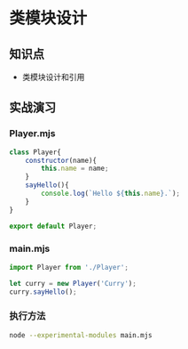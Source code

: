 类模块设计
=========

## 知识点

* 类模块设计和引用

## 实战演习

### Player.mjs

~~~js
class Player{
    constructor(name){
        this.name = name;
    }
    sayHello(){
        console.log(`Hello ${this.name}.`);
    }
}

export default Player;
~~~

### main.mjs

~~~js
import Player from './Player';

let curry = new Player('Curry');
curry.sayHello();
~~~

### 执行方法

~~~bash
node --experimental-modules main.mjs
~~~
